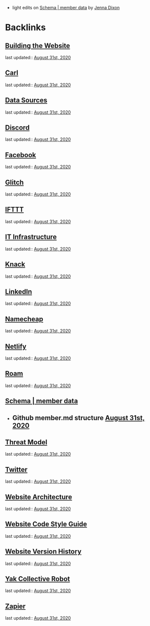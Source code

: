 - light edits on [Schema | member data](<Schema | member data.md>) by [Jenna Dixon](<Jenna Dixon.md>)

# Backlinks
## [Building the Website](<Building the Website.md>)
last updated:: [August 31st, 2020](<August 31st, 2020.md>)

## [Carl](<Carl.md>)
last updated:: [August 31st, 2020](<August 31st, 2020.md>)

## [Data Sources](<Data Sources.md>)
last updated:: [August 31st, 2020](<August 31st, 2020.md>)

## [Discord](<Discord.md>)
last updated:: [August 31st, 2020](<August 31st, 2020.md>)

## [Facebook](<Facebook.md>)
last updated:: [August 31st, 2020](<August 31st, 2020.md>)

## [Glitch](<Glitch.md>)
last updated:: [August 31st, 2020](<August 31st, 2020.md>)

## [IFTTT](<IFTTT.md>)
last updated:: [August 31st, 2020](<August 31st, 2020.md>)

## [IT Infrastructure](<IT Infrastructure.md>)
last updated:: [August 31st, 2020](<August 31st, 2020.md>)

## [Knack](<Knack.md>)
last updated:: [August 31st, 2020](<August 31st, 2020.md>)

## [LinkedIn](<LinkedIn.md>)
last updated:: [August 31st, 2020](<August 31st, 2020.md>)

## [Namecheap](<Namecheap.md>)
last updated:: [August 31st, 2020](<August 31st, 2020.md>)

## [Netlify](<Netlify.md>)
last updated:: [August 31st, 2020](<August 31st, 2020.md>)

## [Roam](<Roam.md>)
last updated:: [August 31st, 2020](<August 31st, 2020.md>)

## [Schema | member data](<Schema | member data.md>)
- ## Github member.md structure [August 31st, 2020](<August 31st, 2020.md>)

## [Threat Model](<Threat Model.md>)
last updated:: [August 31st, 2020](<August 31st, 2020.md>)

## [Twitter](<Twitter.md>)
last updated:: [August 31st, 2020](<August 31st, 2020.md>)

## [Website Architecture](<Website Architecture.md>)
last updated:: [August 31st, 2020](<August 31st, 2020.md>)

## [Website Code Style Guide](<Website Code Style Guide.md>)
last updated:: [August 31st, 2020](<August 31st, 2020.md>)

## [Website Version History](<Website Version History.md>)
last updated:: [August 31st, 2020](<August 31st, 2020.md>)

## [Yak Collective Robot](<Yak Collective Robot.md>)
last updated:: [August 31st, 2020](<August 31st, 2020.md>)

## [Zapier](<Zapier.md>)
last updated:: [August 31st, 2020](<August 31st, 2020.md>)

